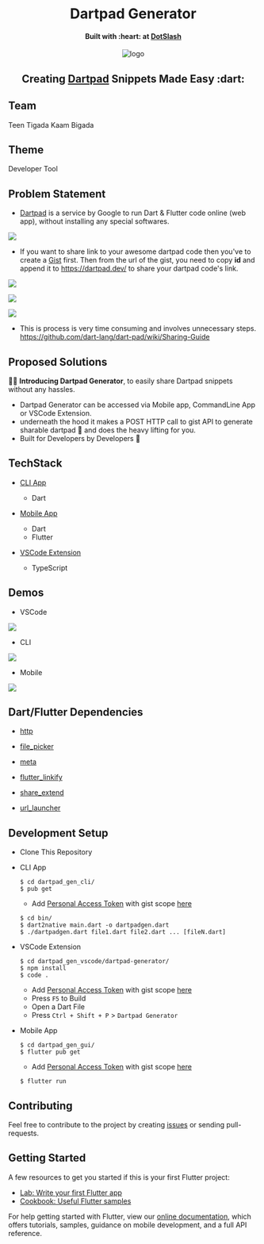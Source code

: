<h1 align="center">Dartpad Generator</h1>

<h4 align="center">Built with :heart: at <a href="https://hackdotslash.co.in/">DotSlash</a></h4>

<p align="center"><img src="https://raw.githubusercontent.com/piedcipher/dotslash3.0/master/readme-media/logo.png" alt="logo"></p>

<h2 align="center">Creating <a href="https://dartpad.dev">Dartpad</a> Snippets Made Easy :dart:</h2>

## Team
Teen Tigada Kaam Bigada

## Theme
Developer Tool

## Problem Statement
- [Dartpad](https://dartpad.dev) is a service by Google to run Dart & Flutter code online (web app), without installing any special softwares.

![](https://raw.githubusercontent.com/piedcipher/dotslash3.0/master/readme-media/1.png)

- If you want to share link to your awesome dartpad code then you've to create a [Gist](https://gist.github.com) first. Then from the url of the gist, you need to copy **id** and append it to https://dartpad.dev/<gist-id> to share your dartpad code's link.
    
![](https://raw.githubusercontent.com/piedcipher/dotslash3.0/master/readme-media/2.png)

![](https://raw.githubusercontent.com/piedcipher/dotslash3.0/master/readme-media/3.png)

![](https://raw.githubusercontent.com/piedcipher/dotslash3.0/master/readme-media/4.png)

- This is process is very time consuming and involves unnecessary steps. https://github.com/dart-lang/dart-pad/wiki/Sharing-Guide

## Proposed Solutions
🥁🥁
**Introducing Dartpad Generator**, to easily share Dartpad snippets without any hassles.

- Dartpad Generator can be accessed via Mobile app, CommandLine App or VSCode Extension.
- underneath the hood it makes a POST HTTP call to gist API to generate sharable dartpad :link: and does the heavy lifting for you.
- Built for Developers by Developers :blue_heart:

## TechStack
- [CLI App](https://github.com/piedcipher/dotslash3.0/tree/master/dartpad_gen_cli)
    - Dart
    
- [Mobile App](https://github.com/piedcipher/dotslash3.0/tree/master/dartpad_gen_gui)
    - Dart
    - Flutter

- [VSCode Extension](https://github.com/piedcipher/dotslash3.0/tree/master/dartpad_gen_vscode)
    - TypeScript
    
## Demos
- VSCode

![](https://raw.githubusercontent.com/piedcipher/dotslash3.0/master/readme-media/vscode_demo.gif)

- CLI

![](https://raw.githubusercontent.com/piedcipher/dotslash3.0/master/readme-media/cli_demo.gif)

- Mobile

![](https://raw.githubusercontent.com/piedcipher/dotslash3.0/master/readme-media/mobile_demo.gif)
    
## Dart/Flutter Dependencies
- [http](https://pub.dev/packages/http)

- [file_picker](https://pub.dev/packages/file_picker)

- [meta](https://pub.dev/packages/meta)

- [flutter_linkify](https://pub.dev/packages/flutter_linkify)

- [share_extend](https://pub.dev/packages/share_extend)

- [url_launcher](https://pub.dev/packages/url_launcher)

## Development Setup
- Clone This Repository

- CLI App
    ```
    $ cd dartpad_gen_cli/
    $ pub get
    ```
    
    - Add [Personal Access Token](https://github.com/settings/tokens) with gist scope [here](https://github.com/piedcipher/dotslash3.0/blob/master/dartpad_gen_cli/lib/authtoken.dart)
    
    ```
    $ cd bin/
    $ dart2native main.dart -o dartpadgen.dart
    $ ./dartpadgen.dart file1.dart file2.dart ... [fileN.dart]
    ```

- VSCode Extension
    ```
    $ cd dartpad_gen_vscode/dartpad-generator/
    $ npm install
    $ code .
    ```
    
    - Add [Personal Access Token](https://github.com/settings/tokens) with gist scope [here](https://github.com/piedcipher/dotslash3.0/blob/master/dartpad_gen_vscode/dartpad-generator/src/authToken.ts)
    - Press `F5` to Build
    - Open a Dart File
    - Press `Ctrl + Shift + P` > `Dartpad Generator`
    
- Mobile App
    ```
    $ cd dartpad_gen_gui/
    $ flutter pub get
    ```
    
    - Add [Personal Access Token](https://github.com/settings/tokens) with gist scope [here](https://github.com/piedcipher/dotslash3.0/blob/master/dartpad_gen_gui/lib/utils/authtoken.dart)
    
    ```
    $ flutter run
    ```

## Contributing
Feel free to contribute to the project by creating [issues](https://github.com/piedcipher/dotslash3.0/issues) or sending pull-requests.

## Getting Started
A few resources to get you started if this is your first Flutter project:

- [Lab: Write your first Flutter app](https://flutter.dev/docs/get-started/codelab)
- [Cookbook: Useful Flutter samples](https://flutter.dev/docs/cookbook)

For help getting started with Flutter, view our
[online documentation](https://flutter.dev/docs), which offers tutorials,
samples, guidance on mobile development, and a full API reference.
